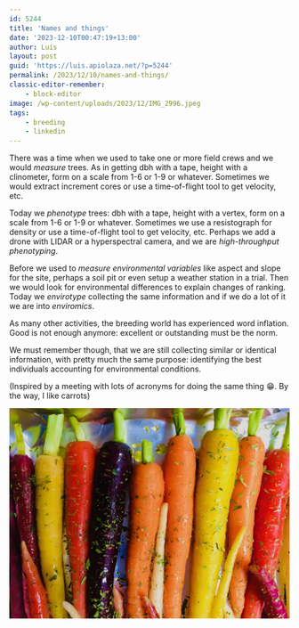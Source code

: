 ```yaml
---
id: 5244
title: 'Names and things'
date: '2023-12-10T00:47:19+13:00'
author: Luis
layout: post
guid: 'https://luis.apiolaza.net/?p=5244'
permalink: /2023/12/10/names-and-things/
classic-editor-remember:
    - block-editor
image: /wp-content/uploads/2023/12/IMG_2996.jpeg
tags:
    - breeding
    - linkedin
---
```


There was a time when we used to take one or more field crews and we would *measure* trees. As in getting dbh with a tape, height with a clinometer, form on a scale from 1-6 or 1-9 or whatever. Sometimes we would extract increment cores or use a time-of-flight tool to get velocity, etc.  
  
Today we *phenotype* trees: dbh with a tape, height with a vertex, form on a scale from 1-6 or 1-9 or whatever. Sometimes we use a resistograph for density or use a time-of-flight tool to get velocity, etc. Perhaps we add a drone with LIDAR or a hyperspectral camera, and we are *high-throughput phenotyping*.  
  
Before we used to *measure environmental variables* like aspect and slope for the site, perhaps a soil pit or even setup a weather station in a trial. Then we would look for environmental differences to explain changes of ranking. Today we *envirotype* collecting the same information and if we do a lot of it we are into *enviromics*.  
  
As many other activities, the breeding world has experienced word inflation. Good is not enough anymore: excellent or outstanding must be the norm.  
  
We must remember though, that we are still collecting similar or identical information, with pretty much the same purpose: identifying the best individuals accounting for environmental conditions.  
  
(Inspired by a meeting with lots of acronyms for doing the same thing 😁. By the way, I like carrots)

![Multicoloured BBQ carrots.](/assets/images/carrots.jpeg)
